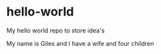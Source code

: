 # hello-world
My hello world repo to store idea's

My name is Giles and I have a wife and four children
